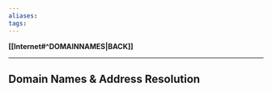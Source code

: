 ```yaml
---
aliases:
tags:
---
```

**[[Internet#^DOMAINNAMES|BACK]]**

---
## Domain Names & Address Resolution
